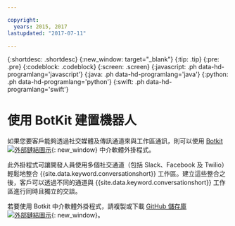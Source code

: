 ```yaml
---

copyright:
  years: 2015, 2017
lastupdated: "2017-07-11"

---
```


{:shortdesc: .shortdesc}
{:new_window: target="_blank"}
{:tip: .tip}
{:pre: .pre}
{:codeblock: .codeblock}
{:screen: .screen}
{:javascript: .ph data-hd-programlang='javascript'}
{:java: .ph data-hd-programlang='java'}
{:python: .ph data-hd-programlang='python'}
{:swift: .ph data-hd-programlang='swift'}

# 使用 BotKit 建置機器人

如果您要客戶能夠透過社交媒體及傳訊通道來與工作區通訊，則可以使用 [Botkit ![外部鏈結圖示](../../icons/launch-glyph.svg "外部鏈結圖示")](http://howdy.ai/botkit){: new_window} 中介軟體外掛程式。

此外掛程式可讓開發人員使用多個社交通道（包括 Slack、Facebook 及 Twilio）輕鬆地整合 {{site.data.keyword.conversationshort}} 工作區。建立這些整合之後，客戶可以透過不同的通道與 {{site.data.keyword.conversationshort}} 工作區進行同時且獨立的交談。

若要使用 Botkit 中介軟體外掛程式，請複製或下載 [GitHub 儲存庫 ![外部鏈結圖示](../../icons/launch-glyph.svg "外部鏈結圖示")](https://github.com/watson-developer-cloud/botkit-middleware){: new_window}。

